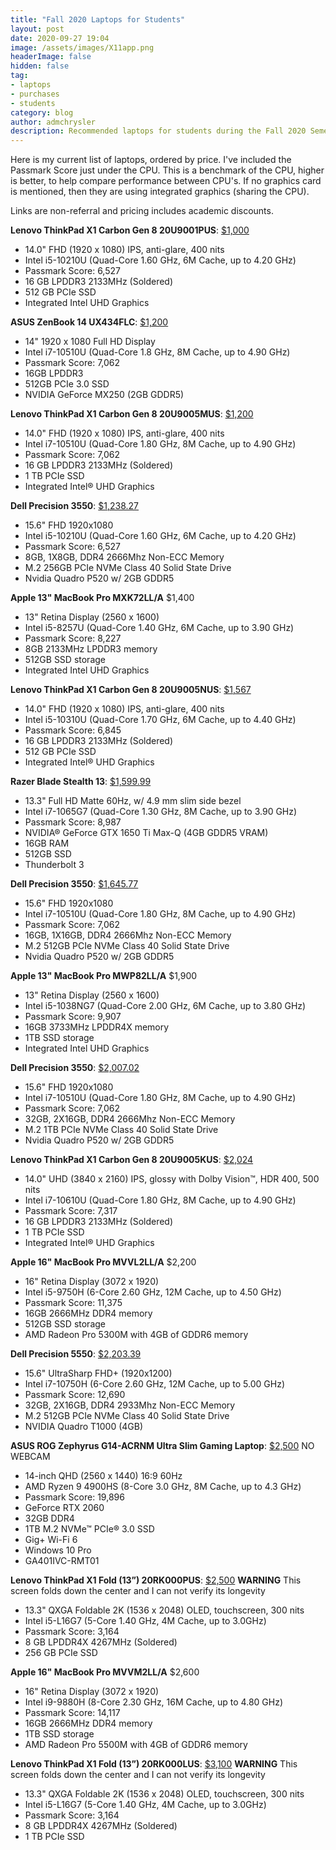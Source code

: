 ```yaml
---
title: "Fall 2020 Laptops for Students"
layout: post
date: 2020-09-27 19:04
image: /assets/images/X11app.png
headerImage: false
hidden: false
tag:
- laptops
- purchases
- students
category: blog
author: admchrysler
description: Recommended laptops for students during the Fall 2020 Semester
---
```

Here is my current list of laptops, ordered by price. I've included the Passmark Score just under the CPU. This is a benchmark of the CPU, higher is better, to help compare performance between CPU's. If no graphics card is mentioned, then they are using integrated graphics (sharing the CPU).

Links are non-referral and pricing includes academic discounts.

**Lenovo ThinkPad X1 Carbon Gen 8 20U9001PUS**: [$1,000](https://www.lenovo.com/us/en/laptops/thinkpad/thinkpad-x1/X1-Carbon-Gen-8-/p/20U9001PUS)
* 14.0" FHD (1920 x 1080) IPS, anti-glare, 400 nits
* Intel i5-10210U (Quad-Core 1.60 GHz, 6M Cache, up to 4.20 GHz) 
* Passmark Score: 6,527
* 16 GB LPDDR3 2133MHz (Soldered)
* 512 GB PCIe SSD
* Integrated Intel UHD Graphics

**ASUS ZenBook 14 UX434FLC**: [$1,200](https://www.bhphotovideo.com/c/product/1543085-REG/asus_ux434flc_xh77_zenbook_ux434flc_i7_10510u_16gb.html)
* 14" 1920 x 1080 Full HD Display
* Intel i7-10510U (Quad-Core 1.8 GHz, 8M Cache, up to 4.90 GHz) 
* Passmark Score: 7,062
* 16GB LPDDR3 
* 512GB PCIe 3.0 SSD
* NVIDIA GeForce MX250 (2GB GDDR5)

**Lenovo ThinkPad X1 Carbon Gen 8 20U9005MUS**: [$1,200](https://www.lenovo.com/us/en/laptops/thinkpad/thinkpad-x1/X1-Carbon-Gen-8-/p/20U9005MUS)
* 14.0" FHD (1920 x 1080) IPS, anti-glare, 400 nits
* Intel i7-10510U (Quad-Core 1.80 GHz, 8M Cache, up to 4.90 GHz) 
* Passmark Score: 7,062
* 16 GB LPDDR3 2133MHz (Soldered)
* 1 TB PCIe SSD
* Integrated Intel® UHD Graphics

**Dell Precision 3550**: [$1,238.27](https://www.dell.com/premier/configure/us/en/rc962594/?productId=S002P355015USR#/)
* 15.6" FHD 1920x1080
* Intel i5-10210U (Quad-Core 1.60 GHz, 6M Cache, up to 4.20 GHz) 
* Passmark Score: 6,527
* 8GB, 1X8GB, DDR4 2666Mhz Non-ECC Memory
* M.2 256GB PCIe NVMe Class 40 Solid State Drive
* Nvidia Quadro P520 w/ 2GB GDDR5

**Apple 13" MacBook Pro MXK72LL/A** $1,400
* 13" Retina Display (2560 x 1600)
* Intel i5-8257U (Quad-Core 1.40 GHz, 6M Cache, up to 3.90 GHz)
* Passmark Score: 8,227
* 8GB 2133MHz LPDDR3 memory
* 512GB SSD storage
* Integrated Intel UHD Graphics

**Lenovo ThinkPad X1 Carbon Gen 8 20U9005NUS**: [$1,567](https://www.lenovo.com/us/en/laptops/thinkpad/thinkpad-x1/X1-Carbon-Gen-8-/p/20U9005NUS)
* 14.0" FHD (1920 x 1080) IPS, anti-glare, 400 nits
* Intel i5-10310U (Quad-Core 1.70 GHz, 6M Cache, up to 4.40 GHz) 
* Passmark Score: 6,845
* 16 GB LPDDR3 2133MHz (Soldered)
* 512 GB PCIe SSD
* Integrated Intel® UHD Graphics

**Razer Blade Stealth 13**: [$1,599.99](https://www.razer.com/gaming-laptops/Razer-Blade-Stealth-13/RZ09-03102E02-R3U1)
* 13.3" Full HD Matte 60Hz, w/ 4.9 mm slim side bezel
* Intel i7-1065G7 (Quad-Core 1.30 GHz, 8M Cache, up to 3.90 GHz) 
* Passmark Score: 8,987
* NVIDIA® GeForce GTX 1650 Ti Max-Q (4GB GDDR5 VRAM)
* 16GB RAM
* 512GB SSD
* Thunderbolt 3 

**Dell Precision 3550**: [$1,645.77](https://www.dell.com/premier/configure/us/en/rc962594/?productId=S013P355015USR#/)
* 15.6" FHD 1920x1080
* Intel i7-10510U (Quad-Core 1.80 GHz, 8M Cache, up to 4.90 GHz) 
* Passmark Score: 7,062
* 16GB, 1X16GB, DDR4 2666Mhz Non-ECC Memory
* M.2 512GB PCIe NVMe Class 40 Solid State Drive
* Nvidia Quadro P520 w/ 2GB GDDR5

**Apple 13" MacBook Pro MWP82LL/A** $1,900
* 13" Retina Display (2560 x 1600)
* Intel i5-1038NG7 (Quad-Core 2.00 GHz, 6M Cache, up to 3.80 GHz)
* Passmark Score: 9,907
* 16GB 3733MHz LPDDR4X memory
* 1TB SSD storage
* Integrated Intel UHD Graphics

**Dell Precision 3550**: [$2,007.02](https://www.dell.com/premier/configure/us/en/rc962594/?productId=S006P355015USR#/)
* 15.6" FHD 1920x1080
* Intel i7-10510U (Quad-Core 1.80 GHz, 8M Cache, up to 4.90 GHz) 
* Passmark Score: 7,062
* 32GB, 2X16GB, DDR4 2666Mhz Non-ECC Memory
* M.2 1TB PCIe NVMe Class 40 Solid State Drive
* Nvidia Quadro P520 w/ 2GB GDDR5

**Lenovo ThinkPad X1 Carbon Gen 8 20U9005KUS**: [$2,024](https://www.lenovo.com/us/en/laptops/thinkpad/thinkpad-x1/X1-Carbon-Gen-8-/p/20U9005KUS)
* 14.0" UHD (3840 x 2160) IPS, glossy with Dolby Vision™, HDR 400, 500 nits
* Intel i7-10610U (Quad-Core 1.80 GHz, 8M Cache, up to 4.90 GHz) 
* Passmark Score: 7,317
* 16 GB LPDDR3 2133MHz (Soldered)
* 1 TB PCIe SSD
* Integrated Intel® UHD Graphics

**Apple 16" MacBook Pro MVVL2LL/A** $2,200
* 16" Retina Display (3072 x 1920)
* Intel i5-9750H (6-Core 2.60 GHz, 12M Cache, up to 4.50 GHz)
* Passmark Score: 11,375
* 16GB 2666MHz DDR4 memory
* 512GB SSD storage
* AMD Radeon Pro 5300M with 4GB of GDDR6 memory

**Dell Precision 5550**: [$2,203.39](https://www.dell.com/premier/configure/us/en/rc962594/?productId=S004P555015USR#/)
* 15.6" UltraSharp FHD+ (1920x1200) 
* Intel i7-10750H (6-Core 2.60 GHz, 12M Cache, up to 5.00 GHz) 
* Passmark Score: 12,690
* 32GB, 2X16GB, DDR4 2933Mhz Non-ECC Memory
* M.2 512GB PCIe NVMe Class 40 Solid State Drive
* NVIDIA Quadro T1000 (4GB)

**ASUS ROG Zephyrus G14-ACRNM Ultra Slim Gaming Laptop**: [$2,500](https://store.asus.com/us/item/202009AM190000001)
NO WEBCAM
* 14-inch QHD (2560 x 1440) 16:9 60Hz
* AMD Ryzen 9 4900HS (8-Core 3.0 GHz, 8M Cache, up to 4.3 GHz) 
* Passmark Score: 19,896
* GeForce RTX 2060
* 32GB DDR4
* 1TB M.2 NVMe™ PCIe® 3.0 SSD
* Gig+ Wi-Fi 6 
* Windows 10 Pro 
* GA401IVC-RMT01

**Lenovo ThinkPad X1 Fold (13”) 20RK000PUS**: [$2,500](https://www.lenovo.com/us/en/laptops/thinkpad/thinkpad-x1/X1-Fold-G1/p/20RK000PUS)
**WARNING** This screen folds down the center and I can not verify its longevity
* 13.3" QXGA Foldable 2K (1536 x 2048) OLED, touchscreen, 300 nits
* Intel i5-L16G7 (5-Core 1.40 GHz, 4M Cache, up to 3.0GHz) 
* Passmark Score: 3,164
* 8 GB LPDDR4X 4267MHz (Soldered)
* 256 GB PCIe SSD

**Apple 16" MacBook Pro MVVM2LL/A** $2,600
* 16" Retina Display (3072 x 1920)
* Intel i9-9880H (8-Core 2.30 GHz, 16M Cache, up to 4.80 GHz)
* Passmark Score: 14,117
* 16GB 2666MHz DDR4 memory
* 1TB SSD storage
* AMD Radeon Pro 5500M with 4GB of GDDR6 memory

**Lenovo ThinkPad X1 Fold (13”) 20RK000LUS**: [$3,100](https://www.lenovo.com/us/en/laptops/thinkpad/thinkpad-x1/X1-Fold-G1/p/20RK000LUS)
**WARNING** This screen folds down the center and I can not verify its longevity
* 13.3" QXGA Foldable 2K (1536 x 2048) OLED, touchscreen, 300 nits
* Intel i5-L16G7 (5-Core 1.40 GHz, 4M Cache, up to 3.0GHz) 
* Passmark Score: 3,164
* 8 GB LPDDR4X 4267MHz (Soldered)
* 1 TB PCIe SSD